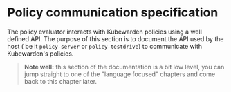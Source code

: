 # Policy communication specification

The policy evaluator interacts with Kubewarden policies using a well defined API.
The purpose of this section is to document the API used by the host (
be it `policy-server` or `policy-testdrive`) to communicate with Kubewarden's
policies.

> **Note well:** this section of the documentation is a bit low level, you can
> jump straight to one of the "language focused" chapters and come back to this
> chapter later.
